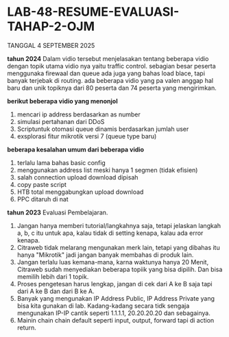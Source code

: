 # LAB-48-RESUME-EVALUASI-TAHAP-2-OJM
TANGGAL 4 SEPTEMBER 2025

**tahun 2024**
Dalam vidio tersebut menjelasakan tentang beberapa vidio dengan topik utama vidio nya yaitu traffic control. sebagian besar peserta menggunaka firewaal dan queue ada juga yang bahas load blace, tapi banyak terjebak di routing. ada beberapa vidio yang pa valen anggap hal baru dan unik topiknya dari 80 peserta dan 74 peserta yang mengirimkan.

**berikut beberapa vidio yang menonjol**
1. mencari ip address berdasarkan as number
2. simulasi pertahanan dari DDoS
3. Scriptuntuk otomasi queue dinamis berdasarkan jumlah user
4. exsplorasi fitur mikrotik versi 7 (queue type baru)

**beberapa kesalahan umum dari beberapa vidio**
1. terlalu lama bahas basic config
2. menggunakan address list meski hanya 1 segmen (tidak efisien)
3. salah connection upload download dipisah
4. copy paste script
5. HTB total menggabungkan upload  download
6. PPC ditaruh di nat

**tahun 2023**
Evaluasi Pembelajaran. 
1. Jangan hanya memberi tutorial/langkahnya saja, tetapi jelaskan langkah a, b, c itu untuk apa, kalau tidak di setting kenapa, kalau ada error kenapa.    
2. Citraweb tidak melarang mengunakan merk lain, tetapi yang dibahas itu hanya "Mikrotik" jadi jangan banyak membahas di produk lain.     
3. Jangan terlalu luas kemana-mana, karna waktunya hanya 20 Menit, Citraweb sudah menyediakan beberapa topiik yang bisa dipilih. Dan bisa memilih lebih dari 1 topik.   
4. Proses pengetesan harus lengkap, jangan di cek dari A ke B saja tapi dari A ke B dan dari B ke A.   
5. Banyak yang mengunakan IP Address Public, IP Address Private yang bisa kita gunakan di lab. Kadang-kadang secara tidk sengaja mengunakan IP-IP cantik seperti 1.1.1.1, 20.20.20.20 dan sebagainya.   
6. Mainin chain chain default seperti input, output, forward tapi di action return.    
